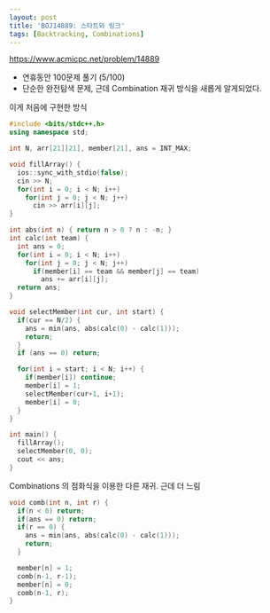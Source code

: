 ```yaml
---
layout: post
title: 'BOJ14889: 스타트와 링크'
tags: [Backtracking, Combinations]
---
```


<https://www.acmicpc.net/problem/14889>

- 연휴동안 100문제 풀기 (5/100)
- 단순한 완전탐색 문제, 근데 Combination 재귀 방식을 새롭게 알게되었다.

이게 처음에 구현한 방식

```c++
#include <bits/stdc++.h>
using namespace std;

int N, arr[21][21], member[21], ans = INT_MAX;

void fillArray() {
  ios::sync_with_stdio(false);
  cin >> N;
  for(int i = 0; i < N; i++)
    for(int j = 0; j < N; j++)
      cin >> arr[i][j];
}

int abs(int n) { return n > 0 ? n : -n; }
int calc(int team) {
  int ans = 0;
  for(int i = 0; i < N; i++)
    for(int j = 0; j < N; j++)
      if(member[i] == team && member[j] == team)
        ans += arr[i][j];
  return ans;
}

void selectMember(int cur, int start) {
  if(cur == N/2) {
    ans = min(ans, abs(calc(0) - calc(1)));
    return;
  }
  if (ans == 0) return;

  for(int i = start; i < N; i++) {
    if(member[i]) continue;
    member[i] = 1;
    selectMember(cur+1, i+1);
    member[i] = 0;
  }
}

int main() {
  fillArray();
  selectMember(0, 0);
  cout << ans;
}
```

Combinations 의 점화식을 이용한 다른 재귀. 근데 더 느림

```c++
void comb(int n, int r) {
  if(n < 0) return;
  if(ans == 0) return;
  if(r == 0) {
    ans = min(ans, abs(calc(0) - calc(1)));
    return;
  }

  member[n] = 1;
  comb(n-1, r-1);
  member[n] = 0;
  comb(n-1, r);
}
```